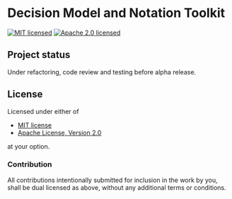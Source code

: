 # Decision Model and Notation Toolkit

[![MIT licensed][mit-badge]][mit-url]
[![Apache 2.0 licensed][apache-badge]][apache-url]

[mit-badge]: https://img.shields.io/badge/License-MIT-blue.svg
[mit-url]: LICENSE-MIT
[apache-badge]: https://img.shields.io/badge/License-Apache%202.0-blue.svg
[apache-url]: LICENSE-APACHE

## Project status

Under refactoring, code review and testing before alpha release.

## License

Licensed under either of

- [MIT license](https://opensource.org/licenses/MIT)
- [Apache License, Version 2.0](https://www.apache.org/licenses/LICENSE-2.0)

at your option.

### Contribution

All contributions intentionally submitted for inclusion in the work by you,
shall be dual licensed as above, without any additional terms or conditions.